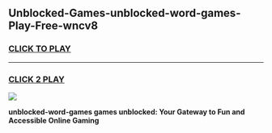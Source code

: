 
## Unblocked-Games-unblocked-word-games-Play-Free-wncv8
<h3>
<a href="https://premium76.site?title=unblocked-word-games&ref=18A1">CLICK TO PLAY</a></h3>
<hr>

<h3>
<a href="https://premium76.site?title=unblocked-word-games&ref=18A1">CLICK 2 PLAY</a>
  
</h3>

<a href="https://premium76.site?title=unblocked-word-games&ref=18A1"><img src="https://clearcache.store/games.png"></a>


**unblocked-word-games games unblocked: Your Gateway to Fun and Accessible Online Gaming**
